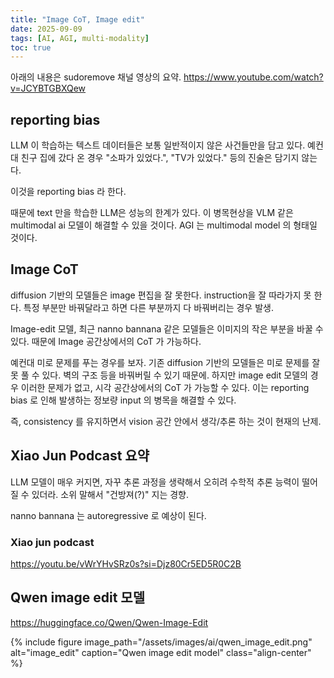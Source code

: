 ```yaml
---
title: "Image CoT, Image edit"
date: 2025-09-09
tags: [AI, AGI, multi-modality]
toc: true
---
```

아래의 내용은 sudoremove 채널 영상의 요약.
https://www.youtube.com/watch?v=JCYBTGBXQew

## reporting bias
LLM 이 학습하는 텍스트 데이터들은 보통 일반적이지 않은 사건들만을 담고 있다. 예컨대 친구 집에 갔다 온 경우 "소파가 있었다.", "TV가 있었다." 등의 진술은 담기지 않는다.

이것을 reporting bias 라 한다.

때문에 text 만을 학습한 LLM은 성능의 한계가 있다. 이 병목현상을 VLM 같은 multimodal ai 모델이 해결할 수 있을 것이다. AGI 는 multimodal model 의 형태일 것이다.
## Image CoT
diffusion 기반의 모델들은 image 편집을 잘 못한다. instruction을 잘 따라가지 못 한다.
특정 부분만 바꿔달라고 하면 다른 부분까지 다 바꿔버리는 경우 발생.

Image-edit 모델, 최근 nanno bannana 같은 모델들은 이미지의 작은 부분을 바꿀 수 있다. 때문에 Image 공간상에서의 CoT 가 가능하다.

예컨대 미로 문제를 푸는 경우를 보자. 기존 diffusion 기반의 모델들은 미로 문제를 잘 못 풀 수 있다. 벽의 구조 등을 바꿔버릴 수 있기 때문에. 하지만 image edit 모델의 경우 이러한 문제가 없고, 시각 공간상에서의 CoT 가 가능할 수 있다. 이는 reporting bias 로 인해 발생하는 정보량 input 의 병목을 해결할 수 있다.

즉, consistency 를 유지하면서 vision 공간 안에서 생각/추론 하는 것이 현재의 난제.

## Xiao Jun Podcast 요약
LLM 모델이 매우 커지면, 자꾸 추론 과정을 생략해서 오히려 수학적 추론 능력이 떨어질 수 있더라. 소위 말해서 "건방져(?)" 지는 경향.

nanno bannana 는 autoregressive 로 예상이 된다.



### Xiao jun podcast
https://youtu.be/vWrYHvSRz0s?si=Djz80Cr5ED5R0C2B

## Qwen image edit 모델
https://huggingface.co/Qwen/Qwen-Image-Edit

{% include figure
   image_path="/assets/images/ai/qwen_image_edit.png"
   alt="image_edit"
   caption="Qwen image edit model"
   class="align-center"
%}
